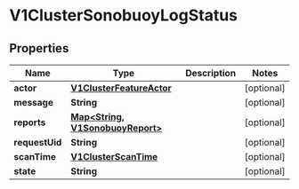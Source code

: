 # V1ClusterSonobuoyLogStatus

## Properties
Name | Type | Description | Notes
------------ | ------------- | ------------- | -------------
**actor** | [**V1ClusterFeatureActor**](V1ClusterFeatureActor.md) |  |  [optional]
**message** | **String** |  |  [optional]
**reports** | [**Map&lt;String, V1SonobuoyReport&gt;**](V1SonobuoyReport.md) |  |  [optional]
**requestUid** | **String** |  |  [optional]
**scanTime** | [**V1ClusterScanTime**](V1ClusterScanTime.md) |  |  [optional]
**state** | **String** |  |  [optional]
